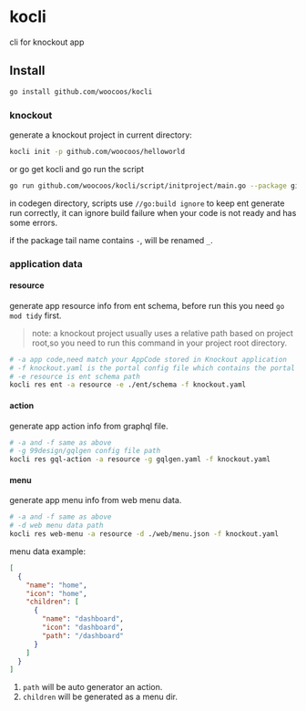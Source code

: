 # kocli

cli for knockout app

## Install

```bash
go install github.com/woocoos/kocli
```

### knockout

generate a knockout project in current directory:

```bash
kocli init -p github.com/woocoos/helloworld
```

or go get kocli and go run the script

```bash
go run github.com/woocoos/kocli/script/initproject/main.go --package github.com/woocoos/helloworld target .
```

in codegen directory, scripts use `//go:build ignore` to keep ent generate run correctly, 
it can ignore build failure when your code is not ready and has some errors.

if the package tail name contains `-`, will be renamed `_`.
### application data

#### resource

generate app resource info from ent schema, before run this you need `go mod tidy` first.

> note: a knockout project usually uses a relative path based on project root,so you need to run this command in your project root directory. 

```bash
# -a app code,need match your AppCode stored in Knockout application
# -f knockout.yaml is the portal config file which contains the portal db config and snowflake config.
# -e resource is ent schema path
kocli res ent -a resource -e ./ent/schema -f knockout.yaml
```

#### action
generate app action info from graphql file.

```bash
# -a and -f same as above 
# -g 99design/gqlgen config file path
kocli res gql-action -a resource -g gqlgen.yaml -f knockout.yaml
```

#### menu
generate app menu info from web menu data.

```bash
# -a and -f same as above
# -d web menu data path
kocli res web-menu -a resource -d ./web/menu.json -f knockout.yaml
```

menu data example:

```json
[
  {
    "name": "home",
    "icon": "home",
    "children": [
      {
        "name": "dashboard",
        "icon": "dashboard",
        "path": "/dashboard"
      }
    ]
  }
]
```

1. `path` will be auto generator an action.
2. `children` will be generated as a menu dir.
